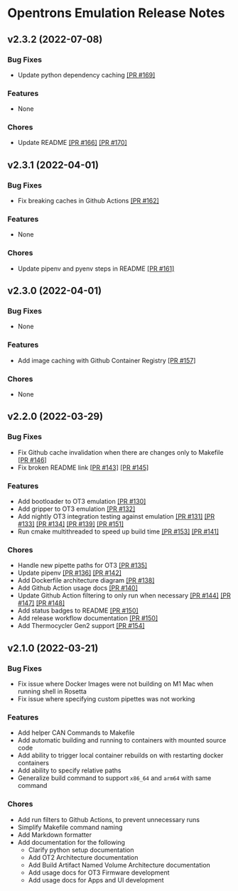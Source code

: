 # Opentrons Emulation Release Notes

## v2.3.2 (2022-07-08)

### Bug Fixes

- Update python dependency caching [\[PR #169\]](https://github.com/Opentrons/opentrons-emulation/pull/169)

### Features

- None

### Chores

- Update
  README [\[PR #166\]](https://github.com/Opentrons/opentrons-emulation/pull/166) [\[PR #170\]](https://github.com/Opentrons/opentrons-emulation/pull/170)

## v2.3.1 (2022-04-01)

### Bug Fixes

- Fix breaking caches in Github Actions [\[PR #162\]](https://github.com/Opentrons/opentrons-emulation/pull/162)

### Features

- None

### Chores

- Update pipenv and pyenv steps in README [\[PR #161\]](https://github.com/Opentrons/opentrons-emulation/pull/161)

## v2.3.0 (2022-04-01)

### Bug Fixes

- None

### Features

- Add image caching with Github Container
  Registry [\[PR #157\]](https://github.com/Opentrons/opentrons-emulation/pull/157)

### Chores

- None

## v2.2.0 (2022-03-29)

### Bug Fixes

- Fix Github cache invalidation when there are changes only to Makefile
  [\[PR #146\]](https://github.com/Opentrons/opentrons-emulation/pull/146)
- Fix broken README link
  [\[PR #143\]](https://github.com/Opentrons/opentrons-emulation/pull/143)
  [\[PR #145\]](https://github.com/Opentrons/opentrons-emulation/pull/145)

### Features

- Add bootloader to OT3 emulation [\[PR #130\]](https://github.com/Opentrons/opentrons-emulation/pull/130)
- Add gripper to OT3 emulation [\[PR #132\]](https://github.com/Opentrons/opentrons-emulation/pull/132)
- Add nightly OT3 integration testing against emulation
  [\[PR #131\]](https://github.com/Opentrons/opentrons-emulation/pull/131)
  [\[PR #133\]](https://github.com/Opentrons/opentrons-emulation/pull/133)
  [\[PR #134\]](https://github.com/Opentrons/opentrons-emulation/pull/134)
  [\[PR #139\]](https://github.com/Opentrons/opentrons-emulation/pull/139)
  [\[PR #151\]](https://github.com/Opentrons/opentrons-emulation/pull/151)
- Run cmake multithreaded to speed up build time
  [\[PR #153\]](https://github.com/Opentrons/opentrons-emulation/pull/153)
  [\[PR #141\]](https://github.com/Opentrons/opentrons-emulation/pull/141)

### Chores

- Handle new pipette paths for OT3 [\[PR #135\]](https://github.com/Opentrons/opentrons-emulation/pull/135)
- Update pipenv
  [\[PR #136\]](https://github.com/Opentrons/opentrons-emulation/pull/136)
  [\[PR #142\]](https://github.com/Opentrons/opentrons-emulation/pull/142)
- Add Dockerfile architecture diagram [\[PR #138\]](https://github.com/Opentrons/opentrons-emulation/pull/138)
- Add Github Action usage docs [\[PR #140\]](https://github.com/Opentrons/opentrons-emulation/pull/140)
- Update Github Action filtering to only run when necessary
  [\[PR #144\]](https://github.com/Opentrons/opentrons-emulation/pull/144)
  [\[PR #147\]](https://github.com/Opentrons/opentrons-emulation/pull/147)
  [\[PR #148\]](https://github.com/Opentrons/opentrons-emulation/pull/148)
- Add status badges to README [\[PR #150\]](https://github.com/Opentrons/opentrons-emulation/pull/150)
- Add release workflow documentation [\[PR #150\]](https://github.com/Opentrons/opentrons-emulation/pull/152)
- Add Thermocycler Gen2 support [\[PR #154\]](https://github.com/Opentrons/opentrons-emulation/pull/152)

## v2.1.0 (2022-03-21)

### Bug Fixes

- Fix issue where Docker Images were not building on M1 Mac when running shell in Rosetta
- Fix issue where specifying custom pipettes was not working

### Features

- Add helper CAN Commands to Makefile
- Add automatic building and running to containers with mounted source code
- Add ability to trigger local container rebuilds on with restarting docker containers
- Add ability to specify relative paths
- Generalize build command to support `x86_64` and `arm64` with same command

### Chores

- Add run filters to Github Actions, to prevent unnecessary runs
- Simplify Makefile command naming
- Add Markdown formatter
- Add documentation for the following
  - Clarify python setup documentation
  - Add OT2 Architecture documentation
  - Add Build Artifact Named Volume Architecture documentation
  - Add usage docs for OT3 Firmware development
  - Add usage docs for Apps and UI development
